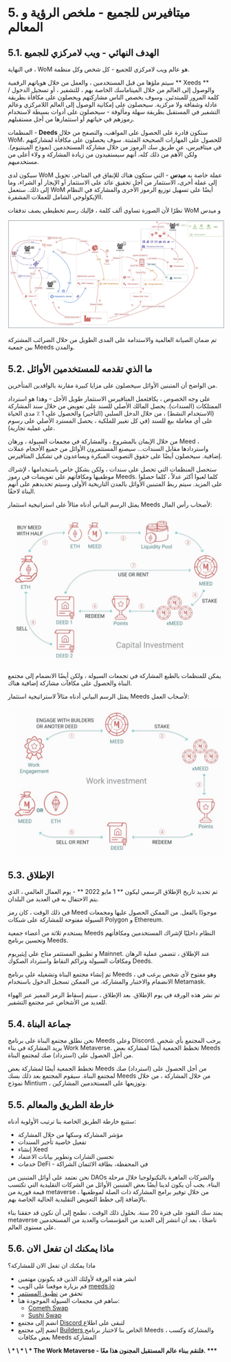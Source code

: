 # 5. ميتافيرس للجميع - ملخص الرؤية و المعالم

## 5.1. الهدف النهائي - ويب لامركزي للجميع

في النهاية ، WoM هو عالم ويب لامركزي للجميع - كل شخص وكل منظمة.

سيتم ملؤها من قبل المستخدمين ، والعمل من خلال هوياتهم الرقمية ** Xeeds ** والوصول إلى العالم من خلال الميتاماسك الخاصة بهم ، للتشفير ، أو تسجيل الدخول / كلمة المرور للمبتدئين. وسوف يخصص الناس مشاركتهم ويحصلون على مكافأة بطريقة عادلة وشفافة ولا مركزية. سيحصلون على إمكانية الوصول إلى العالم اللامركزي وعالم التشفير في المستقبل بطريقة سهلة ومألوفة - سيحصلون على أدوات بسيطة لاستخدام رموزهم في حياتهم أو استثمارها من أجل مستقبلهم.

المنظمات - **Deeds** ستكون قادرة على الحصول على المواهب، والتصفح من خلال WoM، للحصول على المهارات الصحيحة المثبتة. سوف يحصلون على مكافأة لمشاركتهم في ميتافيرس، عن طريق سك الرموز من خلال مشاركة المستخدمين (نموذج المينتيوم). ولكن الأهم من ذلك كله، أنهم سيستفيدون من زيادة المشاركة و ولاء أعلى من مستخدميهم.

سيكون لدى WoM عملة خاصة به **ميدس** - التي ستكون هناك للإنفاق في المتاجر، تحويل إلى عملة أخرى، الاستثمار من أجل تحقيق عائد على الاستثمار أو الإيجار أو الشراء، وما إلى ذلك. ستعمل WoM أيضًا على تسهيل توزيع الرموز الأخرى والمشاركة في النظام االإيكولوجي الشامل للعملات المشفرة.

نظرًا لأن الصورة تساوي ألف كلمة ، فإليك رسم تخطيطي يصف تدفقات WoM و ميدس

![تدفقات WoM و Meeds](en/img/wom-flows.png)

تم ضمان الصيانة العالمية والاستدامة على المدى الطويل من خلال الضرائب المشتركة بين جمعية Meeds والمدن.

## 5.2. ما الذي تقدمه للمستخدمين الأوائل

من الواضح أن المتبنين الأوائل سيحصلون على مزايا كبيرة مقارنة بالوافدين المتأخرين.

على وجه الخصوص ، يكافئعمل المتافيرس الاستثمار طويل الأجل - وهذا هو استرداد الممتلكات (السندات). يحصل المالك الأصلي للسند على تعويض من خلال سند المشاركة (الاستخدام النشط) ، من خلال الدخل السلبي (التأجير) والحصول على 1 ٪ مدى الحياة على أي معاملة بيع للسند (في كل تغيير للملكية ، يحصل المسترد الأصلي على رسوم على عملية تجارية).

من خلال الإيمان بالمشروع ، والمشاركة في مجمعات السيولة ، ورهان Meed ، واستردادها مقابل السندات... سيصنع المستثمرون الأوائل من جميع الأحجام عملات إضافية. سيحصلون أيضًا على حقوق التصويت المبكرة ويساعدون في تشكيل المتافيرس.

ستحصل المنظمات التي تحصل على سندات ، ولكن بشكل خاص باستخدامها ، لإشراك موظفيها ومكافأتهم على تعويضات في رموز Meeds. كلما لعبوا أكثر عدلاً ، كلما حصلوا على المزيد. سيتم ربط المتبنين الأوائل بالمدن التاريخية الأولى وسيتم تحديدهم على أنهم البناة لاحقًا.

يمثل الرسم البياني أدناه مثالاً على استراتيجية استثمار Meeds لأصحاب رأس المال:

![استراتيجية استثمار Meeds لأصحاب رؤوس الأموال](en/img/invest-capital.png)

يمكن للمنظمات بالطبع المشاركة في تجمعات السيولة ، ولكن أيضًا الانضمام إلى مجتمع البناة والحصول على مكافآت مشاركة إضافية هناك.

يمثل الرسم البياني أدناه مثالاً لاستراتيجية استثمار Meeds لأصحاب العمل:

![استراتيجية استثمار Meeds لأصحاب العمل](en/img/invest-work.png)

## 5.3. الإطلاق

تم تحديد تاريخ الإطلاق الرسمي ليكون ** 1 مايو 2022 ** - يوم العمال العالمي ، الذي يتم الاحتفال به في العديد من البلدان.

في ذلك الوقت ، كان رمز Meed موجودًا بالفعل. من الممكن الحصول عليها ومجمعات السيولة مفتوحة للمشاركة على شبكات Polygon و Ethereum.

يستخدم ثلاثة من أعضاء جمعية Meeds النظام داخليًا لإشراك المستخدمين ومكافأتهم وتحسين برنامج Meeds.

و تطبيق المستثمر متاح على إيثيريوم Mainnet. عند الإطلاق ، تتضمن عملية الرهان ومكافآت السيولة وتراكم النقاط واسترداد الصكوك Deeds.

تم إنشاء مجتمع البناة وتشغيله على برنامج Meeds ، وهو مفتوح لأي شخص يرغب في الانضمام والاختبار والمشاركة. من الممكن تسجيل الدخول باستخدام Metamask.

تم نشر هذه الورقة في يوم الإطلاق. بعد الإطلاق ، سيتم إسقاط الرمز المميز عبر الهواء للعديد من الأشخاص عبر مجتمع التشفير.

## 5.4. جماعة البناة

نحن نطلق مجتمع البناة على برنامج Meeds وعلى Discord. يرحب المجتمع بأي شخص يريد المشاركة في بناء Work Metaverse. تخطط الجمعية أيضًا لمشاركة بعض Meeds من أجل الحصول على (استرداد) صك لمجتمع البناة.

تخطط الجمعية أيضًا لمشاركة بعض Meeds من أجل الحصول على (استرداد) صك لمجتمع البناة. سيقوم المجتمع بعد ذلك بسك Meeds من خلال المشاركة ، من خلال نموذج Mintium ، وتوزيعها على المستخدمين المشاركين.

## 5.5. خارطة الطريق والمعالم

ستتبع خارطة الطريق الخاصة بنا ترتيب الأولوية أدناه:

- مؤشر المشاركة وسكها من خلال المشاركة
- تفعيل خاصية تأجير السندات
- إنشاء Xeed
- تحسين الشارات وتطوير بيانات الاعتماد
- خدمات DeFi - في المحفظة، بطاقة الائتمان الشراكة

نحن نعتمد على أوائل المتبنين من DAOs والشركات الماهرة بالتكنولوجيا خلال مرحلة البناء. يجب أن يكون لدينا أيضًا بعض المتبنين الأوائل من الشركات التقليدية التي تكتسب قيمة فورية من metaverse من خلال توفير برامج المشاركة ذات الصلة لموظفيها ، بالإضافة إلى خطط التعويض التقليدية الحالية الخاصة بهم.

يمتد سك النقود على فترة 20 سنة. بحلول ذلك الوقت ، نطمح إلى أن نكون قد حققنا بناء metaverse ناضجًا ، بعد أن انتشر إلى العديد من المؤسسات والعديد من المستخدمين على مستوى العالم.

## 5.6. ماذا يمكنك ان تفعل الان

ماذا يمكنك ان تفعل الان للمشاركة؟

- انشر هذه الورقة لأولئك الذين قد يكونون مهتمين
- قم بزيارة موقعنا على الويب [ meeds.io ](https://www.meeds.io/)
- تحقق من [ تطبيق المستثمر ](https://meeds.io/investors)
- ساهم في مجمعات السيولة الموجودة هنا:
  - [Cometh Swap](https://swap.cometh.io/)
  - [Sushi Swap](https://sushi.com)
- انضم إلى مجتمع [ Discord ](https://discord.com/invite/hAuADSq3) لتبقى على اطلاع
- انضم إلى مجتمع [ Builders ](https://meeds.io/builders) الخاص بنا لاختبار برنامج Meeds ، والمشاركة وكسب بعض مكافآت Meeds المشاركة

**\ * \ * \ * The Work Metaverse - فلنقم ببناء عالم المستقبل المجنون هذا معًا. \*\*\***